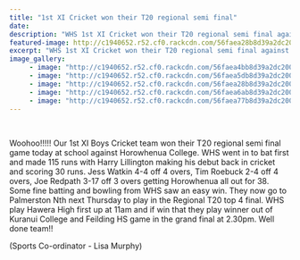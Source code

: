 ```yaml
---
title: "1st XI Cricket won their T20 regional semi final"
date: 
description: "WHS 1st XI Cricket won their T20 regional semi final against Horowhenua College, 24 March 2016..."
featured-image: http://c1940652.r52.cf0.rackcdn.com/56faea28b8d39a2dc2000657/12901414_587883224694121_3315832753669320274_o-(1).jpg
excerpt: "WHS 1st XI Cricket won their T20 regional semi final against Horowhenua College, 24 March 2016..."
image_gallery:
     - image: "http://c1940652.r52.cf0.rackcdn.com/56faea4bb8d39a2dc200065a/12038809_587883228027454_4110005512653805677_o.jpg"
     - image: "http://c1940652.r52.cf0.rackcdn.com/56faea5db8d39a2dc200065c/12513928_587883231360787_3602777391436091696_o-(1).jpg"
     - image: "http://c1940652.r52.cf0.rackcdn.com/56faea28b8d39a2dc2000657/12901414_587883224694121_3315832753669320274_o-(1).jpg"
     - image: "http://c1940652.r52.cf0.rackcdn.com/56faea6ab8d39a2dc2000660/12885796_587883261360784_3721900851889369589_o.jpg"
     - image: "http://c1940652.r52.cf0.rackcdn.com/56faea77b8d39a2dc2000662/12888525_587883268027450_8014765852779208267_o.jpg"
---
```


<p>&nbsp;</p>
<p><span>Woohoo!!!!! Our 1st XI Boys Cricket team won their T20 regional semi final game today at school against Horowhenua College. WHS went in to bat first and made 115 runs with Harry Lillington making his debut back in cricket and scoring 30 runs. Jess Watkin 4-4 off 4 overs, Tim Roebuck 2-4 off 4 overs, Joe Redpath 3-17 off 3 overs getting Horowhenua all out for 38. Some fine batting and bowling from WHS saw an easy win. They now go to Palmerston Nth next Thursday to play in the Regional T20 top 4 final. WHS play Hawera High first up at 11am and if win that they play winner out of Kuranui College and Feilding HS game in the grand final at 2.30pm. Well done team!!</span></p>
<p><span>(Sports Co-ordinator - Lisa Murphy)</span></p>
<p><span><br /></span></p>

